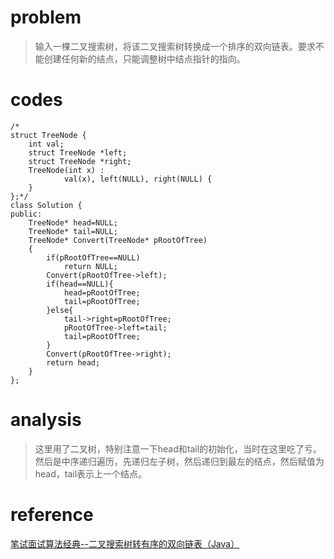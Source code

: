 # problem
>输入一棵二叉搜索树，将该二叉搜索树转换成一个排序的双向链表。要求不能创建任何新的结点，只能调整树中结点指针的指向。

# codes
```
/*
struct TreeNode {
	int val;
	struct TreeNode *left;
	struct TreeNode *right;
	TreeNode(int x) :
			val(x), left(NULL), right(NULL) {
	}
};*/
class Solution {
public:
    TreeNode* head=NULL;
    TreeNode* tail=NULL;
    TreeNode* Convert(TreeNode* pRootOfTree)
    {
        if(pRootOfTree==NULL)
            return NULL;
        Convert(pRootOfTree->left);
        if(head==NULL){
            head=pRootOfTree;
            tail=pRootOfTree;
        }else{
            tail->right=pRootOfTree;
            pRootOfTree->left=tail;
            tail=pRootOfTree;
        }
        Convert(pRootOfTree->right);
        return head;
    }
};
```
# analysis
>这里用了二叉树，特别注意一下head和tail的初始化，当时在这里吃了亏。然后是中序递归遍历，先递归左子树，然后递归到最左的结点，然后赋值为head，tail表示上一个结点。

# reference
[笔试面试算法经典--二叉搜索树转有序的双向链表（Java）][1]

[1]: http://blog.csdn.net/u013309870/article/details/70136132